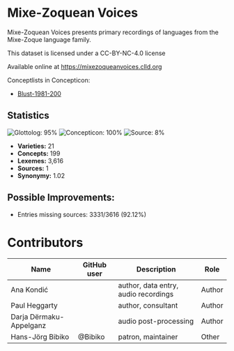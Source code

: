 # Mixe-Zoquean Voices


Mixe-Zoquean Voices presents primary recordings of languages from the Mixe-Zoque language family.

This dataset is licensed under a CC-BY-NC-4.0 license

Available online at https://mixezoqueanvoices.clld.org


Conceptlists in Concepticon:
- [Blust-1981-200](https://concepticon.clld.org/contributions/Blust-1981-200)
## Statistics


![Glottolog: 95%](https://img.shields.io/badge/Glottolog-95%25-green.svg "Glottolog: 95%")
![Concepticon: 100%](https://img.shields.io/badge/Concepticon-100%25-brightgreen.svg "Concepticon: 100%")
![Source: 8%](https://img.shields.io/badge/Source-8%25-red.svg "Source: 8%")

- **Varieties:** 21
- **Concepts:** 199
- **Lexemes:** 3,616
- **Sources:** 1
- **Synonymy:** 1.02

## Possible Improvements:



- Entries missing sources: 3331/3616 (92.12%)

# Contributors

Name               | GitHub user     | Description                          | Role
---                | ---             | ---                                  | ---
Ana Kondić |  | author, data entry, audio recordings | Author
Paul Heggarty |  | author, consultant | Author
Darja Dërmaku-Appelganz |  | audio post-processing | Author
Hans-Jörg Bibiko | @Bibiko | patron, maintainer | Other


